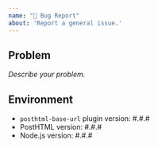 ```yaml
---
name: "🐛 Bug Report"
about: 'Report a general issue.'
---
```


## Problem

_Describe your problem._

## Environment

- `posthtml-base-url` plugin version: #.#.#
- PostHTML version: #.#.#
- Node.js version: #.#.#
